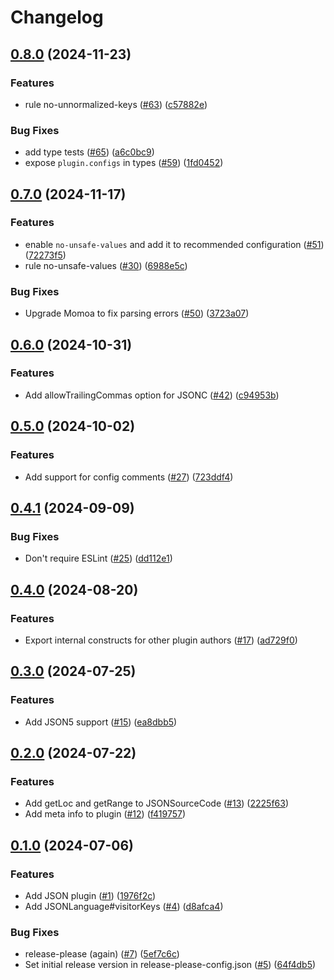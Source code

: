 # Changelog

## [0.8.0](https://github.com/eslint/json/compare/json-v0.7.0...json-v0.8.0) (2024-11-23)


### Features

* rule no-unnormalized-keys ([#63](https://github.com/eslint/json/issues/63)) ([c57882e](https://github.com/eslint/json/commit/c57882e1c3b51f00b94da4ed9b40d5cf2e4d6847))


### Bug Fixes

* add type tests ([#65](https://github.com/eslint/json/issues/65)) ([a6c0bc9](https://github.com/eslint/json/commit/a6c0bc9db1e265484c275860fdb41fcfd8aefaf2))
* expose `plugin.configs` in types ([#59](https://github.com/eslint/json/issues/59)) ([1fd0452](https://github.com/eslint/json/commit/1fd0452e97554ec4e696d2105f68df36fbe7f260))

## [0.7.0](https://github.com/eslint/json/compare/json-v0.6.0...json-v0.7.0) (2024-11-17)


### Features

* enable `no-unsafe-values` and add it to recommended configuration ([#51](https://github.com/eslint/json/issues/51)) ([72273f5](https://github.com/eslint/json/commit/72273f5dc0461505989a278a1f16b88d64bc8d7d))
* rule no-unsafe-values ([#30](https://github.com/eslint/json/issues/30)) ([6988e5c](https://github.com/eslint/json/commit/6988e5c1445bbca10b1988ca2d9949b4bc66378c))


### Bug Fixes

* Upgrade Momoa to fix parsing errors ([#50](https://github.com/eslint/json/issues/50)) ([3723a07](https://github.com/eslint/json/commit/3723a071a3bae296d2dbe66684b9d62832f099ad))

## [0.6.0](https://github.com/eslint/json/compare/json-v0.5.0...json-v0.6.0) (2024-10-31)


### Features

* Add allowTrailingCommas option for JSONC ([#42](https://github.com/eslint/json/issues/42)) ([c94953b](https://github.com/eslint/json/commit/c94953b702a1d9c0c48249f1bda727e2130841c8))

## [0.5.0](https://github.com/eslint/json/compare/json-v0.4.1...json-v0.5.0) (2024-10-02)


### Features

* Add support for config comments ([#27](https://github.com/eslint/json/issues/27)) ([723ddf4](https://github.com/eslint/json/commit/723ddf4cc2593ce0469231a76f6dcf4dfb58c3e3))

## [0.4.1](https://github.com/eslint/json/compare/json-v0.4.0...json-v0.4.1) (2024-09-09)


### Bug Fixes

* Don't require ESLint ([#25](https://github.com/eslint/json/issues/25)) ([dd112e1](https://github.com/eslint/json/commit/dd112e1ccf514a87a68d5068882ec7393aa6dd9b))

## [0.4.0](https://github.com/eslint/json/compare/json-v0.3.0...json-v0.4.0) (2024-08-20)


### Features

* Export internal constructs for other plugin authors ([#17](https://github.com/eslint/json/issues/17)) ([ad729f0](https://github.com/eslint/json/commit/ad729f0c60d42a84b2c87da52a6d2456b5211b48))

## [0.3.0](https://github.com/eslint/json/compare/json-v0.2.0...json-v0.3.0) (2024-07-25)


### Features

* Add JSON5 support ([#15](https://github.com/eslint/json/issues/15)) ([ea8dbb5](https://github.com/eslint/json/commit/ea8dbb53e1aa54dc9a6027393109c2988a3209f5))

## [0.2.0](https://github.com/eslint/json/compare/json-v0.1.0...json-v0.2.0) (2024-07-22)


### Features

* Add getLoc and getRange to JSONSourceCode ([#13](https://github.com/eslint/json/issues/13)) ([2225f63](https://github.com/eslint/json/commit/2225f630284b601d4cfc4ecc19148121d6e11a3f))
* Add meta info to plugin ([#12](https://github.com/eslint/json/issues/12)) ([f419757](https://github.com/eslint/json/commit/f419757b837fce5e37b29a2afe0b2885590ca8bd))

## [0.1.0](https://github.com/eslint/json/compare/json-v0.0.1...json-v0.1.0) (2024-07-06)


### Features

* Add JSON plugin ([#1](https://github.com/eslint/json/issues/1)) ([1976f2c](https://github.com/eslint/json/commit/1976f2c48b1da0cfba2d5ad2553f76182c147621))
* Add JSONLanguage#visitorKeys ([#4](https://github.com/eslint/json/issues/4)) ([d8afca4](https://github.com/eslint/json/commit/d8afca4fe72ae025c0acec523c0d6d9d9aaa5a49))


### Bug Fixes

* release-please (again) ([#7](https://github.com/eslint/json/issues/7)) ([5ef7c6c](https://github.com/eslint/json/commit/5ef7c6c642f92912328e20bb2cb6b055c302f034))
* Set initial release version in release-please-config.json ([#5](https://github.com/eslint/json/issues/5)) ([64f4db5](https://github.com/eslint/json/commit/64f4db5e68ab01be6acc9aad9b389bda256126a5))
